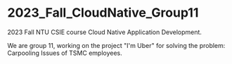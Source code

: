 # 2023_Fall_CloudNative_Group11
2023 Fall NTU CSIE course Cloud Native Application Development. 

We are group 11, working on the project "I'm Uber" for solving the problem: Carpooling Issues of TSMC employees.
